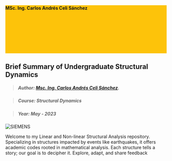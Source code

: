 <div style="background-image: url(![logo_TorreFuerte](https://github.com/Normando1945/Normando1945.github.io/assets/62081230/5d3b3772-abe1-43b1-8ca9-f0601e4a9e8e)), url('logo_TorreFuerte3.png'); background-size: auto 150px, auto 150px; background-repeat: no-repeat, no-repeat; background-position: left top, right top; width: 100%; height: 150px; background-color: #fdc30a;">
            <div class="container position-relative px-4 px-lg-5">
                <div class="row gx-4 gx-lg-5 justify-content-center">
                    <div class="col-md-10 col-lg-8 col-xl-7">
                        <div class="site-heading">
                            <span class="subheading" style="font-weight: bold;">MSc. Ing. Carlos Andrés Celi Sánchez</span>
                        </div>
                    </div>
                </div>
            </div>
        </div>
</div>




## Brief Summary of Undergraduate Structural Dynamics

>##### Author:                 [Msc. Ing. Carlos Andrés Celi Sánchez](https://www.researchgate.net/profile/Carlos-Celi).

>##### Course:                 Structural Dynamics

>##### Year:                   May - 2023

![SIEMENS](https://blogs.sw.siemens.com/wp-content/uploads/sites/6/2022/07/gif-of-frequency-analysis.gif)

Welcome to my Linear and Non-linear Structural Analysis repository. Specializing in structures impacted by events like earthquakes, it offers academic codes rooted in mathematical analysis. Each structure tells a story; our goal is to decipher it. Explore, adapt, and share feedback

